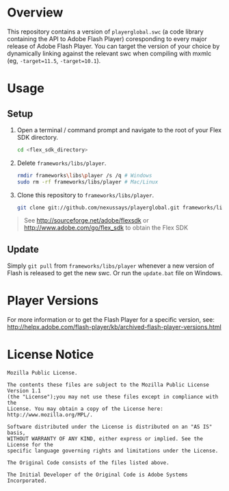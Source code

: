 Overview
========

This repository contains a version of `playerglobal.swc` (a code library containing the API to Adobe Flash Player) coresponding to every major release of Adobe Flash Player. You can target the version of your choice by dynamically linking against the relevant swc when compiling with mxmlc (eg, `-target=11.5`, `-target=10.1`).


Usage
=====

Setup
-----

1. Open a terminal / command prompt and navigate to the root of your Flex SDK directory.
   
   ```bash
   cd <flex_sdk_directory>
   ```

2. Delete `frameworks/libs/player`.
   
   ```bash
   rmdir frameworks\libs\player /s /q # Windows
   sudo rm -rf frameworks/libs/player # Mac/Linux
   ```

3. Clone this repository to `frameworks/libs/player`.
   
   ```bash
   git clone git://github.com/nexussays/playerglobal.git frameworks/libs/player
   ```

> See http://sourceforge.net/adobe/flexsdk or http://www.adobe.com/go/flex_sdk to obtain the Flex SDK

Update
------

Simply `git pull` from `frameworks/libs/player` whenever a new version of Flash is released to get the new swc. Or run the `update.bat` file on Windows.


Player Versions
===============

For more information or to get the Flash Player for a specific version, see: http://helpx.adobe.com/flash-player/kb/archived-flash-player-versions.html


License Notice
==============

```
Mozilla Public License.

The contents these files are subject to the Mozilla Public License Version 1.1
(the "License");you may not use these files except in compliance with the
License. You may obtain a copy of the License here: http://www.mozilla.org/MPL/.

Software distributed under the License is distributed on an "AS IS" basis,
WITHOUT WARRANTY OF ANY KIND, either express or implied. See the License for the
specific language governing rights and limitations under the License.

The Original Code consists of the files listed above.

The Initial Developer of the Original Code is Adobe Systems Incorporated.
```
